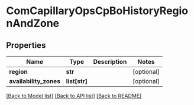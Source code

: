 # ComCapillaryOpsCpBoHistoryRegionAndZone

## Properties
Name | Type | Description | Notes
------------ | ------------- | ------------- | -------------
**region** | **str** |  | [optional] 
**availability_zones** | **list[str]** |  | [optional] 

[[Back to Model list]](../README.md#documentation-for-models) [[Back to API list]](../README.md#documentation-for-api-endpoints) [[Back to README]](../README.md)

